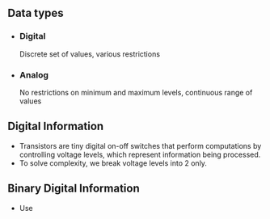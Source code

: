 ## Data types

- ### Digital
	Discrete set of values, various restrictions
- ### Analog
	No restrictions on minimum and maximum levels, continuous range of values

## Digital Information

- Transistors are tiny digital on-off switches that perform computations by controlling voltage levels, which represent information being processed.
- To solve complexity, we break voltage levels into 2 only.

## Binary Digital Information

- Use 